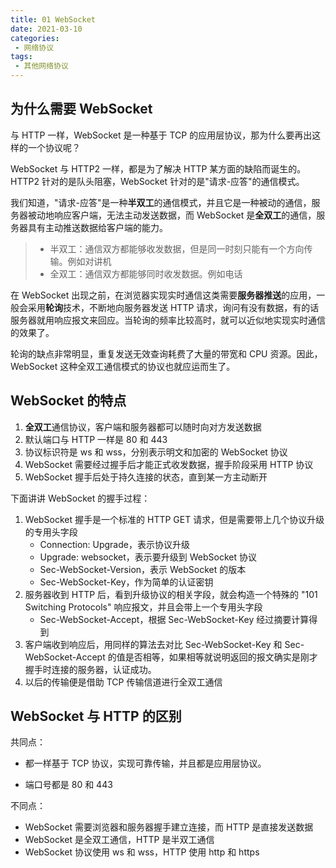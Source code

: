 ```yaml
---
title: 01 WebSocket
date: 2021-03-10
categories:
 - 网络协议
tags:
 - 其他网络协议
---
```




## 为什么需要 WebSocket

与 HTTP 一样，WebSocket 是一种基于 TCP 的应用层协议，那为什么要再出这样的一个协议呢？

WebSocket 与 HTTP2 一样，都是为了解决 HTTP 某方面的缺陷而诞生的。HTTP2 针对的是队头阻塞，WebSocket 针对的是"请求-应答"的通信模式。

我们知道，"请求-应答"是一种**半双工**的通信模式，并且它是一种被动的通信，服务器被动地响应客户端，无法主动发送数据，而 WebSocket 是**全双工**的通信，服务器具有主动推送数据给客户端的能力。

> + 半双工：通信双方都能够收发数据，但是同一时刻只能有一个方向传输。例如对讲机
> + 全双工：通信双方都能够同时收发数据。例如电话

在 WebSocket 出现之前，在浏览器实现实时通信这类需要**服务器推送**的应用，一般会采用**轮询**技术，不断地向服务器发送 HTTP 请求，询问有没有数据，有的话服务器就用响应报文来回应。当轮询的频率比较高时，就可以近似地实现实时通信的效果了。

轮询的缺点非常明显，重复发送无效查询耗费了大量的带宽和 CPU 资源。因此，WebSocket 这种全双工通信模式的协议也就应运而生了。



## WebSocket 的特点

1. **全双工**通信协议，客户端和服务器都可以随时向对方发送数据
2. 默认端口与 HTTP 一样是 80 和 443
3. 协议标识符是 ws 和 wss，分别表示明文和加密的 WebSocket 协议
4. WebSocket 需要经过握手后才能正式收发数据，握手阶段采用 HTTP 协议
5. WebSocket 握手后处于持久连接的状态，直到某一方主动断开



下面讲讲 WebSocket 的握手过程：

1. WebSocket 握手是一个标准的 HTTP GET 请求，但是需要带上几个协议升级的专用头字段
   + Connection: Upgrade，表示协议升级
   + Upgrade: websocket，表示要升级到 WebSocket 协议
   + Sec-WebSocket-Version，表示 WebSocket 的版本
   + Sec-WebSocket-Key，作为简单的认证密钥
2. 服务器收到 HTTP 后，看到升级协议的相关字段，就会构造一个特殊的 "101 Switching Protocols" 响应报文，并且会带上一个专用头字段
   + Sec-WebSocket-Accept，根据 Sec-WebSocket-Key 经过摘要计算得到
3. 客户端收到响应后，用同样的算法去对比 Sec-WebSocket-Key 和 Sec-WebSocket-Accept 的值是否相等，如果相等就说明返回的报文确实是刚才握手时连接的服务器，认证成功。
4. 以后的传输便是借助 TCP 传输信道进行全双工通信



## WebSocket 与 HTTP 的区别

共同点：

+ 都一样基于 TCP 协议，实现可靠传输，并且都是应用层协议。

+ 端口号都是 80 和 443

不同点：

+ WebSocket 需要浏览器和服务器握手建立连接，而 HTTP 是直接发送数据
+ WebSocket 是全双工通信，HTTP 是半双工通信
+ WebSocket 协议使用 ws 和 wss，HTTP 使用 http 和 https



